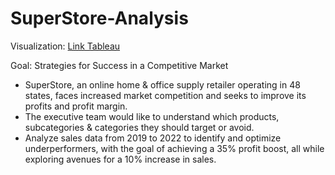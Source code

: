 # SuperStore-Analysis
Visualization: [Link Tableau](https://public.tableau.com/app/profile/isnaini.mufidhatul.mughni4637/viz/Superstore_17179110368090/Dashboard1)

Goal: Strategies for Success in a Competitive Market
- SuperStore, an online home & office supply retailer operating in 48 states, faces increased market competition and seeks to improve its profits and profit margin.
- The executive team would like to understand which products, subcategories & categories they should target or avoid.
- Analyze sales data from 2019 to 2022 to identify and optimize underperformers, with the goal of achieving a 35% profit boost, all while exploring avenues for a 10% increase in sales.
